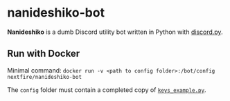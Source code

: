 # nanideshiko-bot

**Nanideshiko** is a dumb Discord utility bot written in Python with [discord.py](https://github.com/Rapptz/discord.py).

## Run with Docker
Minimal command: `docker run -v <path to config folder>:/bot/config nextfire/nanideshiko-bot`

The `config` folder must contain a completed copy of [`keys_example.py`](https://github.com/NextFire/nanideshiko-bot/blob/main/keys_example.py).
